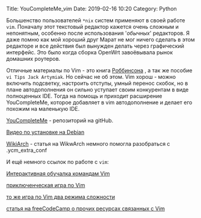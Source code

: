 Title: YouCompleteMe_vim
Date: 2019-02-16 10:20
Category: Python

Большенство пользователей `*nix` систем применяют в своей работе `vim`.
Поначалу этот текстовый редактор кажется очень сложным и непонятным,
особенно после использования '*обычных*' редакторов.
Я даже помню как мой хороший друг Марат не мог ничего
сделать в этом редакторе и все действия был вынужден делать через
графический интерфейс. Это было когда сборка OpenWrt завоёвывала рынок
домашних роутеров.

Отличные материалы по Vim - это книга [Роббинсона](http://www.symbol.ru/alphabet/827256.html)
, а
так же пособие `vi Tips Jack Artymiak`.
Но сейчас не об этом. Vim хорош - можно включить подсветку, настроить
отступы, умный перенос скобок, но в плане автодополнения он сильно уступает
своим конкурентам в виде полноценных IDE.
Тогда на помощь и приходит расширение YouCompleteMe, которое добавляет в vim
автодополнение и делает его похожим на маленькую IDE.

[YouCompleteMe](https://valloric.github.io/YouCompleteMe) - репозиторий на gitHub.

[Видео по установке на Debian](https://www.youtube.com/watch?v=2KNPR6-ZNS8)

[WikiArch](https://wiki.archlinux.org/index.php/Vim/YouCompleteMe) - статья на WikwArch
немного помогла разобраться с .ycm_extra_conf

И ещё немного ссылок по работе с `vim`:

[Интерактивная обучалка командам Vim](https://www.openvim.com/)

[приключенческая игра по Vim](https://vim-adventures.com/)

[то же игра по Vim два режима сложности](http://vimgenius.com/)

[статья на freeCodeCamp о прочих ресурсах связанных с Vim](https://medium.freecodecamp.org/vim-isnt-that-scary-here-are-5-free-resources-you-can-use-to-learn-it-ab78f5726f8d)



